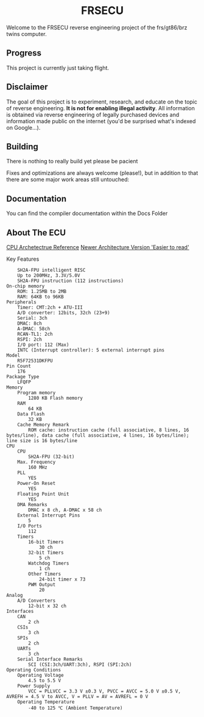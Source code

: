 <h1 align="center">FRSECU</h1>

Welcome to the FRSECU reverse engineering project of the frs/gt86/brz twins computer.

## Progress

This project is currently just taking flight.

## Disclaimer

The goal of this project is to experiment, research, and educate on the topic
of reverse engineering. **It is not for enabling
illegal activity**. All information is obtained via reverse engineering of
legally purchased devices and information made public on the internet
(you'd be surprised what's indexed on Google...).

## Building

There is nothing to really build yet please be pacient

Fixes and optimizations are always welcome (please!), but in addition to
that there are some major work areas still untouched:

## Documentation

You can find the compiler documentation within the Docs Folder

## About The ECU

[CPU Archetectrue Reference](https://www.renesas.com/us/en/doc/products/mpumcu/001/rej09b0051_sh2a.pdf)
[Newer Architecture Version 'Easier to read'](https://antime.kapsi.fi/sega/files/h12p0.pdf)

Key Features

	    SH2A-FPU intelligent RISC
        Up to 200MHz, 3.3V/5.0V
        SH2A-FPU instruction (112 instructions)
    On-chip memory
        ROM: 1.25MB to 2MB
        RAM: 64KB to 96KB
    Peripherals
        Timer: CMT:2ch + ATU-III
        A/D converter: 12bits, 32ch (23+9)
        Serial: 3ch
        DMAC: 8ch
        A-DMAC: 58ch
        RCAN-TL1: 2ch
        RSPI: 2ch
        I/O port: 112 (Max)
        INTC (Interrupt controller): 5 external interrupt pins
    Model
        R5F72531DKFPU
    Pin Count
        176
    Package Type
        LFQFP
    Memory
        Program memory
            1280 KB Flash memory
        RAM
            64 KB
        Data Flash
            32 KB
        Cache Memory Remark
            ROM cache: instruction cache (full associative, 8 lines, 16 bytes/line), data cache (full associative, 4 lines, 16 bytes/line); line size is 16 bytes/line
    CPU
        CPU
            SH2A-FPU (32-bit)
        Max. Frequency
            160 MHz
        PLL
            YES
        Power-On Reset
            YES
        Floating Point Unit
            YES
        DMA Remarks
            DMAC x 8 ch, A-DMAC x 58 ch
        External Interrupt Pins
            5
        I/O Ports
            112
        Timers
            16-bit Timers
                30 ch
            32-bit Timers
                5 ch
            Watchdog Timers
                1 ch
            Other Timers
                24-bit timer x 73
            PWM Output
                20
    Analog
        A/D Converters
            12-bit x 32 ch
    Interfaces
        CAN
            2 ch
        CSIs
            3 ch
        SPIs
            2 ch
        UARTs
            3 ch
        Serial Interface Remarks
            SCI (CSI:3ch/UART:3ch), RSPI (SPI:2ch)
    Operating Conditions
        Operating Voltage
            4.5 to 5.5 V
        Power Supply
            VCC = PLLVCC = 3.3 V ±0.3 V, PVCC = AVCC = 5.0 V ±0.5 V, AVREFH = 4.5 V to AVCC, V = PLLV = AV = AVREFL = 0 V
        Operating Temperature
            -40 to 125 ℃ (Ambient Temperature)